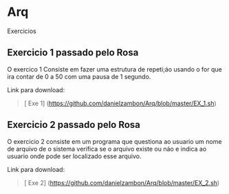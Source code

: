 # Arq
Exercicios 

## Exercicio 1 passado pelo Rosa 

O exercico 1 Consiste em fazer uma estrutura de repeti;áo usando o for 
que ira contar de 0 a 50 com uma pausa de 1 segundo.

Link para download:
>[ Exe 1] (https://github.com/danielzambon/Arq/blob/master/EX_1.sh)

## Exercicio 2 passado pelo Rosa 

O exercicio 2 consiste em um programa que questiona ao usuario um nome 
de arquivo de o sistema verifica se o arquivo existe ou náo e 
indica ao usuario onde pode ser localizado esse arquivo.

Link para download:
>[ Exe 2] (https://github.com/danielzambon/Arq/blob/master/EX_2.sh)
